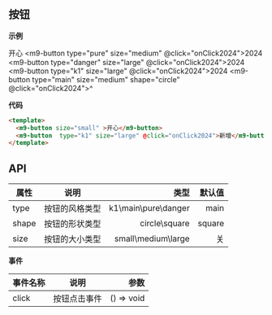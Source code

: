 ## 按钮

**示例**

<m9-button size="small">开心</m9-button>
<m9-button type="pure" size="medium" @click="onClick2024">2024</m9-button>
<m9-button type="danger" size="large" @click="onClick2024">2024</m9-button>
<m9-button type="k1" size="large" @click="onClick2024">2024</m9-button>
<m9-button type="main" size="medium" shape="circle" @click="onClick2024">^</m9-button>

**代码**

```html
<template>
  <m9-button size="small" >开心</m9-button>
  <m9-button  type="k1" size="large" @click="onClick2024">新增</m9-button>
</template>
```

## API

| 属性           | 说明          |     类型            | 默认值  |
| ------------- |:-------------:|--------------------:| ------: |
| type          | 按钮的风格类型 | k1\main\pure\danger |  main   |
| shape         | 按钮的形状类型 | circle\square       |  square |
| size          | 按钮的大小类型 | small\medium\large  |  关     |

**事件**

| 事件名称           | 说明          | 参数       |
| -------------     |:-------------:| ----------:|
| click             | 按钮点击事件   | () => void |

<script setup>
  import { ref } from 'vue'
  import M9Button from './Button'

  const onClick2024 = (e) => {
    // e.stopPropagation()
    console.log('🚀 ~ onClick2024: ', e, onClick2024)
  }
</script>
<style lang="scss">
  /* @import './Button.scss'; */
</style>

